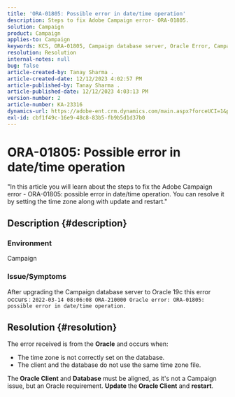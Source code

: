 ```yaml
---
title: 'ORA-01805: Possible error in date/time operation'
description: Steps to fix Adobe Campaign error- ORA-01805.
solution: Campaign
product: Campaign
applies-to: Campaign
keywords: KCS, ORA-01805, Campaign database server, Oracle Error, Campaign
resolution: Resolution
internal-notes: null
bug: false
article-created-by: Tanay Sharma .
article-created-date: 12/12/2023 4:02:57 PM
article-published-by: Tanay Sharma .
article-published-date: 12/12/2023 4:03:13 PM
version-number: 2
article-number: KA-23316
dynamics-url: https://adobe-ent.crm.dynamics.com/main.aspx?forceUCI=1&pagetype=entityrecord&etn=knowledgearticle&id=ed0b64e4-0799-ee11-be37-6045bd006b25
exl-id: cbf1f49c-16e9-48c8-83b5-fb9b5d1d37b0
---
```

# ORA-01805: Possible error in date/time operation


"In this article you will learn about the steps to fix the Adobe Campaign error - ORA-01805: possible error in date/time operation. You can resolve it by setting the time zone along with update and restart."

## Description {#description}


### <b>Environment</b>

Campaign



### <b>Issue/Symptoms</b>

After upgrading the Campaign database server to Oracle 19c this error occurs : `2022-03-14 08:06:08 ORA-210000 Oracle error: ORA-01805: possible error in date/time operation.`


## Resolution {#resolution}


The error received is from the <b>Oracle</b> and occurs when:

- The time zone is not correctly set on the database.
- The client and the database do not use the same time zone file.


The<b> Oracle Client</b> and <b>Database</b> must be aligned, as it's not a Campaign issue, but an Oracle requirement. <b>Update </b>the<b> Oracle Client</b> and <b>restart</b>.
